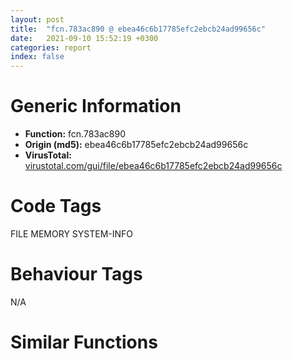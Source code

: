 ```yaml
---
layout: post
title:  "fcn.783ac890 @ ebea46c6b17785efc2ebcb24ad99656c"
date:   2021-09-10 15:52:19 +0300
categories: report
index: false
---
```


# Generic Information
- **Function:** fcn.783ac890
- **Origin (md5):** ebea46c6b17785efc2ebcb24ad99656c
- **VirusTotal:** [virustotal.com/gui/file/ebea46c6b17785efc2ebcb24ad99656c][virustotal_ref]

# Code Tags
<span class="tag" id="FILE">FILE</span>
<span class="tag" id="MEMORY">MEMORY</span>
<span class="tag" id="SYSTEM-INFO">SYSTEM-INFO</span>


# Behaviour Tags
<span class="bhv-tag" id="na">N/A</span>

# Similar Functions
<script type="text/javascript" src="https://www.gstatic.com/charts/loader.js"></script>
<script type="text/javascript">

    google.charts.load('current', {'packages':['corechart']});
    google.charts.setOnLoadCallback(drawChart);

    function drawChart() {
    var data = new google.visualization.DataTable();
        data.addColumn('number', 'X');
        data.addColumn('number', 'Y');
        data.addColumn({type: 'string', role: 'tooltip', 'p': {'html': true}});
        data.addColumn({'type': 'string', 'role': 'style'});
        
        data.addRows([
    [0, 0, '<b><a href="/report/fcn.783ac890@ebea46c6b17785efc2ebcb24ad99656c">fcn.783ac890</a><br>@ebea46c6b17785efc2ebcb24ad99656c</b><br>push ebp<br>mov ebp, esp<br>push 0xfffffffffffffffe<br>push 0x783d6b90<br>push 0x783a2dc0<br>mov eax, dword<br>push eax<br>add esp, 0xffffffb4<br>push ebx<br>push esi<br>push edi<br>mov eax, dword[0x783e90cc]<br>xor dword[ebp-8], eax<br>xor eax, ebp<br>push eax<br>lea eax, [ebp-0x10]<br>mov dword<br>mov dword[ebp-0x58], ecx<br>push 0<br>mov ecx, dword[ebp-0x58]<br>call fcn.783acd10<br>mov eax, dword[ebp-0x58]<br>cmp dword[eax+0x24], 0<br>jne 0x783ac8df<br>mov ecx, dword[ebp-0x58]<br>cmp dword[ecx+0x2c], 0<br>je 0x783ac8fd<br>push 0x78204ef0<br>push 0<br>push 0x1a<br>push 0x78204f28<br>push 2<br>call sub.MSVCR80D.dll__CrtDbgReportW<br>add esp, 0x14<br>cmp eax, 1<br>jne 0x783ac8fd<br>int3 <br>mov dword[ebp-0x1c], 0<br>mov dword[ebp-4], 0<br>call dword[sym.imp.KERNEL32.dll_GetVersion]<br>and eax, 0x80000000<br>jne 0x783ac95c<br>lea eax, [ebp-0x1c]<br>push eax<br>push 1<br>push 6<br>call dword[sym.imp.KERNEL32.dll_GetCurrentThread]<br>push eax<br>call dword[sym.imp.ADVAPI32.dll_OpenThreadToken]<br>mov dword[ebp-0x48], eax<br>cmp dword[ebp-0x48], 0<br>je 0x783ac93c<br>cmp dword[ebp-0x1c], 0<br>je 0x783ac95c<br>call dword[sym.imp.ADVAPI32.dll_RevertToSelf]<br>test eax, eax<br>jne 0x783ac95c<br>mov ecx, dword[ebp-0x1c]<br>push ecx<br>call dword[sym.imp.KERNEL32.dll_CloseHandle]<br>mov dword[ebp-0x1c], 0<br>jmp 0x783acb09<br>mov edx, dword[ebp+8]<br>push edx<br>mov eax, dword[ebp+0xc]<br>push eax<br>push 0<br>push 0x4000004<br>push 0<br>push 0xffffffffffffffff<br>call dword[sym.imp.KERNEL32.dll_CreateFileMappingA]<br>mov ecx, dword[ebp-0x58]<br>mov dword[ecx+0x24], eax<br>mov edx, dword[ebp-0x58]<br>cmp dword[edx+0x24], 0<br>jne 0x783ac989<br>jmp 0x783acb09<br>call dword[sym.imp.KERNEL32.dll_GetLastError]<br>mov dword[ebp-0x20], eax<br>push 0<br>push 0<br>push 0<br>push 0xf001f<br>mov eax, dword[ebp-0x58]<br>mov ecx, dword[eax+0x24]<br>push ecx<br>call dword[sym.imp.KERNEL32.dll_MapViewOfFile]<br>mov edx, dword[ebp-0x58]<br>mov dword[edx+0x2c], eax<br>mov eax, dword[ebp-0x58]<br>cmp dword[eax+0x2c], 0<br>jne 0x783ac9be<br>jmp 0x783acb09<br>lea ecx, [ebp-0x44]<br>push ecx<br>call dword[sym.imp.KERNEL32.dll_GetSystemInfo]<br>cmp dword[ebp-0x20], 0xb7<br>jne 0x783aca64<br>mov edx, dword[ebp-0x58]<br>mov eax, dword[ebp-0x58]<br>mov ecx, dword[eax+0x2c]<br>mov dword[edx+0x1c], ecx<br>mov edx, dword[ebp-0x58]<br>cmp dword[edx+0x1c], 0<br>je 0x783aca25<br>mov eax, dword[ebp-0x58]<br>mov ecx, dword[eax+0x1c]<br>call fcn.783ad780<br>test eax, eax<br>je 0x783aca25<br>mov ecx, dword[ebp-0x58]<br>mov edx, dword[ecx+0x1c]<br>mov eax, dword[edx+0x414]<br>push eax<br>mov ecx, dword[ebp-0x58]<br>mov ecx, dword[ecx+0x1c]<br>call fcn.783ad780<br>push eax<br>mov edx, dword[ebp-0x58]<br>mov eax, dword[edx+0x2c]<br>push eax<br>call sub.MSVCR80D.dll_memcmp<br>add esp, 0xc<br>test eax, eax<br>je 0x783aca2a<br>jmp 0x783acb09<br>mov ecx, dword[ebp-0x58]<br>mov ecx, dword[ecx+0x1c]<br>call fcn.783ad750<br>mov edx, dword[ebp-0x58]<br>mov ecx, dword[edx+0x1c]<br>call fcn.783ad780<br>mov ecx, dword[ebp-0x58]<br>mov dword[ecx+0x1c], eax<br>mov edx, dword[ebp-0x58]<br>mov eax, dword[edx+0x2c]<br>push eax<br>call dword[sym.imp.KERNEL32.dll_UnmapViewOfFile]<br>mov ecx, dword[ebp-0x58]<br>mov edx, dword[ebp-0x58]<br>mov eax, dword[edx+0x1c]<br>mov dword[ecx+0x2c], eax<br>jmp 0x783acaf9<br>mov ecx, dword[ebp-0x40]<br>mov dword[ebp-0x4c], ecx<br>cmp dword[ebp-0x4c], 0x448<br>jae 0x783aca7e<br>mov edx, dword[ebp-0x4c]<br>add edx, dword[ebp-0x40]<br>mov dword[ebp-0x4c], edx<br>jmp 0x783aca6a<br>push 4<br>push 0x1000<br>mov eax, dword[ebp-0x4c]<br>push eax<br>mov ecx, dword[ebp-0x58]<br>mov edx, dword[ecx+0x2c]<br>push edx<br>call dword[sym.imp.KERNEL32.dll_VirtualAlloc]<br>test eax, eax<br>jne 0x783aca9c<br>jmp 0x783acb09<br>mov eax, dword[ebp-0x58]<br>mov ecx, dword[eax+0x2c]<br>push ecx<br>push 0x448<br>call fcn.783aaba0<br>add esp, 8<br>mov dword[ebp-0x54], eax<br>cmp dword[ebp-0x54], 0<br>je 0x783acaca<br>mov edx, dword[ebp+0xc]<br>push edx<br>mov ecx, dword[ebp-0x54]<br>call fcn.783ae040<br>mov dword[ebp-0x5c], eax<br>jmp 0x783acad1<br>mov dword[ebp-0x5c], 0<br>mov eax, dword[ebp-0x58]<br>mov ecx, dword[ebp-0x5c]<br>mov dword[eax+0x1c], ecx<br>mov edx, dword[ebp-0x58]<br>mov eax, dword[edx+0x1c]<br>mov ecx, dword[ebp-0x4c]<br>mov dword[eax+0x414], ecx<br>mov edx, dword[ebp-0x58]<br>mov eax, dword[edx+0x1c]<br>mov dword[eax+0x41c], 0x448<br>mov ecx, dword[ebp-0x58]<br>mov edx, dword[ebp-0x40]<br>mov dword[ecx+0x20], edx<br>mov eax, dword[ebp-0x58]<br>mov byte[eax+0x28], 1<br>mov dword[ebp-4], 0xfffffffe<br>call fcn.783acb1a<br>jmp 0x783acba9<br>mov edx, dword[ebp-0x58]<br>mov al, byte[edx+0x28]<br>mov ecx, dword[ebp-0x10]<br>mov dword<br>pop ecx<br>pop edi<br>pop esi<br>pop ebx<br>mov esp, ebp<br>pop ebp<br>ret 8<br><eoc> ', 'point { fill-color: #e0440e; }'],

        ]);

    var options = {
        title: 'Similarity Plot',
        legend: 'none',
        colors: ['#dedbd9', '#e6693e', '#ec8f6e', '#f3b49f', '#f6c7b6'],
        tooltip: {isHtml: true, trigger: 'both'},
        explorer: {
        actions: ["dragToZoom", "rightClickToReset"],
        },
        chartArea: {
        width: '80%',
        height: '80%'
        },
        width: '100%',
        height: '100%'
    };

    var chart = new google.visualization.ScatterChart(document.getElementById('chart_div'));

    chart.draw(data, options);
    }
    
</script>


<div id="chart_div" style="width: 100%px; height: 100%;"></div>

# Disassembled Code
{% highlight nasm %}

push ebp
mov ebp, esp
push 0xfffffffffffffffe
push 0x783d6b90
push 0x783a2dc0
mov eax, dword
push eax
add esp, 0xffffffb4
push ebx
push esi
push edi
mov eax, dword[0x783e90cc]
xor dword[ebp-8], eax
xor eax, ebp
push eax
lea eax, [ebp-0x10]
mov dword
mov dword[ebp-0x58], ecx
push 0
mov ecx, dword[ebp-0x58]
call fcn.783acd10
mov eax, dword[ebp-0x58]
cmp dword[eax+0x24], 0
jne 0x783ac8df
mov ecx, dword[ebp-0x58]
cmp dword[ecx+0x2c], 0
je 0x783ac8fd
push 0x78204ef0
push 0
push 0x1a
push 0x78204f28
push 2
call sub.MSVCR80D.dll__CrtDbgReportW
add esp, 0x14
cmp eax, 1
jne 0x783ac8fd
int3
mov dword[ebp-0x1c], 0
mov dword[ebp-4], 0
call dword[sym.imp.KERNEL32.dll_GetVersion]
and eax, 0x80000000
jne 0x783ac95c
lea eax, [ebp-0x1c]
push eax
push 1
push 6
call dword[sym.imp.KERNEL32.dll_GetCurrentThread]
push eax
call dword[sym.imp.ADVAPI32.dll_OpenThreadToken]
mov dword[ebp-0x48], eax
cmp dword[ebp-0x48], 0
je 0x783ac93c
cmp dword[ebp-0x1c], 0
je 0x783ac95c
call dword[sym.imp.ADVAPI32.dll_RevertToSelf]
test eax, eax
jne 0x783ac95c
mov ecx, dword[ebp-0x1c]
push ecx
call dword[sym.imp.KERNEL32.dll_CloseHandle]
mov dword[ebp-0x1c], 0
jmp 0x783acb09
mov edx, dword[ebp+8]
push edx
mov eax, dword[ebp+0xc]
push eax
push 0
push 0x4000004
push 0
push 0xffffffffffffffff
call dword[sym.imp.KERNEL32.dll_CreateFileMappingA]
mov ecx, dword[ebp-0x58]
mov dword[ecx+0x24], eax
mov edx, dword[ebp-0x58]
cmp dword[edx+0x24], 0
jne 0x783ac989
jmp 0x783acb09
call dword[sym.imp.KERNEL32.dll_GetLastError]
mov dword[ebp-0x20], eax
push 0
push 0
push 0
push 0xf001f
mov eax, dword[ebp-0x58]
mov ecx, dword[eax+0x24]
push ecx
call dword[sym.imp.KERNEL32.dll_MapViewOfFile]
mov edx, dword[ebp-0x58]
mov dword[edx+0x2c], eax
mov eax, dword[ebp-0x58]
cmp dword[eax+0x2c], 0
jne 0x783ac9be
jmp 0x783acb09
lea ecx, [ebp-0x44]
push ecx
call dword[sym.imp.KERNEL32.dll_GetSystemInfo]
cmp dword[ebp-0x20], 0xb7
jne 0x783aca64
mov edx, dword[ebp-0x58]
mov eax, dword[ebp-0x58]
mov ecx, dword[eax+0x2c]
mov dword[edx+0x1c], ecx
mov edx, dword[ebp-0x58]
cmp dword[edx+0x1c], 0
je 0x783aca25
mov eax, dword[ebp-0x58]
mov ecx, dword[eax+0x1c]
call fcn.783ad780
test eax, eax
je 0x783aca25
mov ecx, dword[ebp-0x58]
mov edx, dword[ecx+0x1c]
mov eax, dword[edx+0x414]
push eax
mov ecx, dword[ebp-0x58]
mov ecx, dword[ecx+0x1c]
call fcn.783ad780
push eax
mov edx, dword[ebp-0x58]
mov eax, dword[edx+0x2c]
push eax
call sub.MSVCR80D.dll_memcmp
add esp, 0xc
test eax, eax
je 0x783aca2a
jmp 0x783acb09
mov ecx, dword[ebp-0x58]
mov ecx, dword[ecx+0x1c]
call fcn.783ad750
mov edx, dword[ebp-0x58]
mov ecx, dword[edx+0x1c]
call fcn.783ad780
mov ecx, dword[ebp-0x58]
mov dword[ecx+0x1c], eax
mov edx, dword[ebp-0x58]
mov eax, dword[edx+0x2c]
push eax
call dword[sym.imp.KERNEL32.dll_UnmapViewOfFile]
mov ecx, dword[ebp-0x58]
mov edx, dword[ebp-0x58]
mov eax, dword[edx+0x1c]
mov dword[ecx+0x2c], eax
jmp 0x783acaf9
mov ecx, dword[ebp-0x40]
mov dword[ebp-0x4c], ecx
cmp dword[ebp-0x4c], 0x448
jae 0x783aca7e
mov edx, dword[ebp-0x4c]
add edx, dword[ebp-0x40]
mov dword[ebp-0x4c], edx
jmp 0x783aca6a
push 4
push 0x1000
mov eax, dword[ebp-0x4c]
push eax
mov ecx, dword[ebp-0x58]
mov edx, dword[ecx+0x2c]
push edx
call dword[sym.imp.KERNEL32.dll_VirtualAlloc]
test eax, eax
jne 0x783aca9c
jmp 0x783acb09
mov eax, dword[ebp-0x58]
mov ecx, dword[eax+0x2c]
push ecx
push 0x448
call fcn.783aaba0
add esp, 8
mov dword[ebp-0x54], eax
cmp dword[ebp-0x54], 0
je 0x783acaca
mov edx, dword[ebp+0xc]
push edx
mov ecx, dword[ebp-0x54]
call fcn.783ae040
mov dword[ebp-0x5c], eax
jmp 0x783acad1
mov dword[ebp-0x5c], 0
mov eax, dword[ebp-0x58]
mov ecx, dword[ebp-0x5c]
mov dword[eax+0x1c], ecx
mov edx, dword[ebp-0x58]
mov eax, dword[edx+0x1c]
mov ecx, dword[ebp-0x4c]
mov dword[eax+0x414], ecx
mov edx, dword[ebp-0x58]
mov eax, dword[edx+0x1c]
mov dword[eax+0x41c], 0x448
mov ecx, dword[ebp-0x58]
mov edx, dword[ebp-0x40]
mov dword[ecx+0x20], edx
mov eax, dword[ebp-0x58]
mov byte[eax+0x28], 1
mov dword[ebp-4], 0xfffffffe
call fcn.783acb1a
jmp 0x783acba9
mov edx, dword[ebp-0x58]
mov al, byte[edx+0x28]
mov ecx, dword[ebp-0x10]
mov dword
pop ecx
pop edi
pop esi
pop ebx
mov esp, ebp
pop ebp
ret 8

{% endhighlight %}

[virustotal_ref]: https://www.virustotal.com/gui/file/ebea46c6b17785efc2ebcb24ad99656c